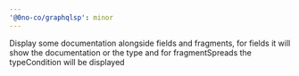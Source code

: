 ```yaml
---
'@0no-co/graphqlsp': minor
---
```


Display some documentation alongside fields and fragments, for fields it will show the documentation or the type and for fragmentSpreads the typeCondition will be displayed
